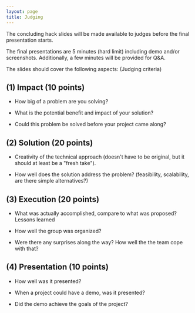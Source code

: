 ```yaml
---
layout: page
title: Judging
---
```


The concluding hack slides will be made available to judges before the final presentation starts.

The final presentations are 5 minutes (hard limit) including demo and/or screenshots. Additionally, a few minutes will be provided for Q&A. 

The slides should cover the following aspects: (Judging criteria)

## (1) Impact (10 points)

- How big of a problem are you solving? 

- What is the potential benefit and impact of your solution?

- Could this problem be solved before your project came along?

## (2) Solution (20 points)

- Creativity of the technical approach
(doesn't have to be original, but it should at least be a "fresh take").

- How well does the solution address the problem?
(feasibility, scalability, are there simple alternatives?)

## (3) Execution (20 points)

- What was actually accomplished, compare to what was proposed? Lessons learned

- How well the group was organized?

- Were there any surprises along the way? How well the the team cope with that?

## (4) Presentation (10 points)

- How well was it presented?

- When a project could have a demo, was it presented? 

- Did the demo achieve the goals of the project?

<!--
## (1) NEED

Problem being addressed, explanation for hardship/pain points, and extra work this problem is currently required.

## (2) APPROACH

Technical approach to problem, including big challenges to overcome, expected strategies

Actual strategies after the project started, including surprises along the way that motivated change of strategy.

## (3) BENEFIT

For whom life would be easier if propsed project completed (which type of developer or operator or use)

## (4) ALTERNATIVES

Other ways this objective is being accomplished now, or could be accomplished with other approaches, and why this approach is better, or worse.

## (5) ACHIEVED

What was actually accomplished, compare to what was proposed, lessons learned.

## (6) LINK

Source code

## (7) DEMO

Live demo or screenshots in the presentation (2 minutes max, hard limit)
-->
